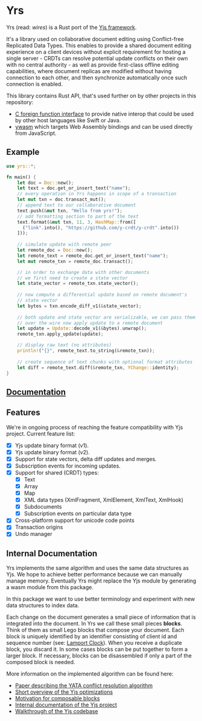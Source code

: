 # Yrs

Yrs (read: *wires*) is a Rust port of the [Yjs framework](https://yjs.dev/). 

It's a library used on collaborative document editing using Conflict-free Replicated Data Types.
This enables to provide a shared document editing experience on a client devices without explicit requirement for hosting a single server - CRDTs can resolve potential update conflicts on their own with no central authority - as well as provide first-class offline editing capabilities, where document replicas are modified without having connection to each other, and then synchronize automatically once such connection is enabled.

This library contains Rust API, that's used further on by other projects in this repository:

- [C foreign function interface](https://github.com/y-crdt/y-crdt/tree/main/yffi) to provide native interop that could be used by other host languages like Swift or Java.
- [ywasm](https://github.com/y-crdt/y-crdt/tree/main/ywasm) which targets Web Assembly bindings and can be used directly from JavaScript.

## Example

```rust
use yrs::*;

fn main() {    
    let doc = Doc::new();
    let text = doc.get_or_insert_text("name");
    // every operation in Yrs happens in scope of a transaction
    let mut txn = doc.transact_mut(); 
    // append text to our collaborative document
    text.push(&mut txn, "Hello from yrs!");
    // add formatting section to part of the text
    text.format(&mut txn, 11, 3, HashMap::from([
      ("link".into(), "https://github.com/y-crdt/y-crdt".into())
    ]));
    
    // simulate update with remote peer
    let remote_doc = Doc::new();
    let remote_text = remote_doc.get_or_insert_text("name");
    let mut remote_txn = remote_doc.transact();

    // in order to exchange data with other documents 
    // we first need to create a state vector
    let state_vector = remote_txn.state_vector();
    
    // now compute a differential update based on remote document's 
    // state vector
    let bytes = txn.encode_diff_v1(&state_vector);
    
    // both update and state vector are serializable, we can pass them 
    // over the wire now apply update to a remote document
    let update = Update::decode_v1(&bytes).unwrap();
    remote_txn.apply_update(update);

    // display raw text (no attributes)
    println!("{}", remote_text.to_string(&remote_txn));
  
    // create sequence of text chunks with optional format attributes
    let diff = remote_text.diff(&remote_txn, YChange::identity);
}
```

## [Documentation](https://docs.rs/yrs/)

## Features

We're in ongoing process of reaching the feature compatibility with Yjs project. Current feature list:

- [x] Yjs update binary format (v1).
- [x] Yjs update binary format (v2).
- [x] Support for state vectors, delta diff updates and merges.
- [x] Subscription events for incoming updates.
- [x] Support for shared (CRDT) types:
  - [x] Text
  - [x] Array
  - [x] Map
  - [x] XML data types (XmlFragment, XmlElement, XmlText, XmlHook)
  - [x] Subdocuments
  - [x] Subscription events on particular data type
- [x] Cross-platform support for unicode code points
- [x] Transaction origins
- [x] Undo manager

## Internal Documentation

Yrs implements the same algorithm and uses the same data structures as Yjs. We
hope to achieve better performance because we can manually manage memory.
Eventually Yrs might replace the Yjs module by generating a wasm module from
this package.

In this package we want to use better terminology and experiment with new data
structures to index data.

Each change on the document generates a small piece of information that is
integrated into the document. In Yrs we call these small pieces **blocks**.
Think of them as small Lego blocks that compose your document. Each block is
uniquely identified by an identifier consisting of client id and sequence number 
(see: [Lamport Clock](https://en.wikipedia.org/wiki/Lamport_timestamp)). 
When you receive a duplicate block, you discard it. In some cases blocks can be put 
together to form a larger block. If necessary, blocks can be disassembled if only 
a part of the composed block is needed.

More information on the implemented algorithm can be found here:

* [Paper describing the YATA conflict resolution algorithm](https://www.researchgate.net/publication/310212186_Near_Real-Time_Peer-to-Peer_Shared_Editing_on_Extensible_Data_Types)
* [Short overview of the Yjs optimizations](https://github.com/yjs/yjs/blob/main/README.md#yjs-crdt-algorithm)
* [Motivation for composable blocks](https://blog.kevinjahns.de/are-crdts-suitable-for-shared-editing/)
* [Internal documentation of the Yjs project](https://github.com/yjs/yjs/blob/main/INTERNALS.md)
* [Walkthrough of the Yjs codebase](https://youtu.be/0l5XgnQ6rB4)
